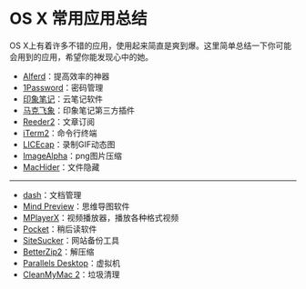 # OS X 常用应用总结

OS X上有着许多不错的应用，使用起来简直是爽到爆。这里简单总结一下你可能会用到的应用，希望你能发现心中的她。

* [Alferd](https://github.com/xuelangZF/MacOSX/apps/alferd.md)：提高效率的神器
* [1Password](https://github.com/xuelangZF/MacOSX/apps/onepassword.md)：密码管理
* [印象笔记](https://github.com/xuelangZF/MacOSX/apps/evernote.md)：云笔记软件
* [马克飞象](https://github.com/xuelangZF/MacOSX/apps/evernote.md)：印象笔记第三方插件
* [Reeder2](https://github.com/xuelangZF/MacOSX/apps/reeder2.md)：文章订阅
* [iTerm2](https://github.com/xuelangZF/MacOSX/apps/iterm2.md)：命令行终端
* [LICEcap](https://github.com/xuelangZF/MacOSX/apps/licecap.md)：录制GIF动态图
* [ImageAlpha](https://github.com/xuelangZF/MacOSX/apps/imageAlpha.md)：png图片压缩
* [MacHider](https://github.com/xuelangZF/MacOSX/apps/macHider.md)：文件隐藏


---

* [dash](http://kapeli.com/dash)：文档管理
* [Mind Preview](http://www.mindpreview.com/)：思维导图软件
* [MPlayerX](http://mplayerx.org/)：视频播放器，播放各种格式视频
* [Pocket](https://getpocket.com/mac/?a=mac)：稍后读软件
* [SiteSucker](http://www.sitesucker.us/mac/mac.html)：网站备份工具
* [BetterZip2](http://macitbetter.com/buy/)：解压缩
* [Parallels Desktop](http://www.parallels.com/products/desktop/)：虚拟机
* [CleanMyMac 2](http://macpaw.com/cleanmymac)：垃圾清理